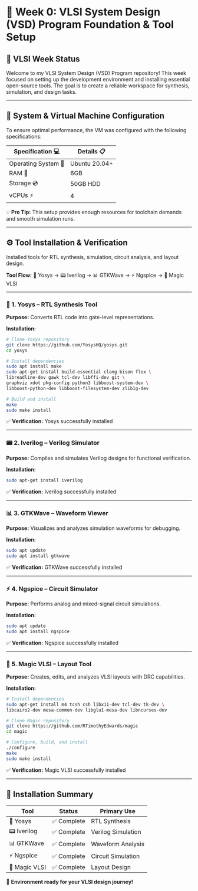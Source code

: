 # 🚀 Week 0: VLSI System Design (VSD) Program Foundation & Tool Setup

## 📌 VLSI Week Status
Welcome to my VLSI System Design (VSD) Program repository! This week focused on setting up the development environment and installing essential open-source tools. The goal is to create a reliable workspace for synthesis, simulation, and design tasks.

---

## 🎯 System & Virtual Machine Configuration
To ensure optimal performance, the VM was configured with the following specifications:

| Specification 💻       | Details 📋        |
|------------------------|-----------------|
| Operating System 🐧    | Ubuntu 20.04+   |
| RAM 💾                 | 6GB             |
| Storage 💿             | 50GB HDD        |
| vCPUs ⚡                | 4               |

💡 **Pro Tip:** This setup provides enough resources for toolchain demands and smooth simulation runs.

---

## ⚙️ Tool Installation & Verification
Installed tools for RTL synthesis, simulation, circuit analysis, and layout design.

**Tool Flow:** 🧠 Yosys → 📟 Iverilog → 📊 GTKWave → ⚡ Ngspice → 🎨 Magic VLSI

---

### 🧠 1. Yosys – RTL Synthesis Tool
**Purpose:** Converts RTL code into gate-level representations.

**Installation:**
```bash
# Clone Yosys repository
git clone https://github.com/YosysHQ/yosys.git
cd yosys 

# Install dependencies
sudo apt install make
sudo apt-get install build-essential clang bison flex \
libreadline-dev gawk tcl-dev libffi-dev git \
graphviz xdot pkg-config python3 libboost-system-dev \
libboost-python-dev libboost-filesystem-dev zlib1g-dev

# Build and install
make
sudo make install
````

✅ **Verification:** Yosys successfully installed

---

### 📟 2. Iverilog – Verilog Simulator

**Purpose:** Compiles and simulates Verilog designs for functional verification.

**Installation:**

```bash
sudo apt-get install iverilog
```

✅ **Verification:** Iverilog successfully installed

---

### 📊 3. GTKWave – Waveform Viewer

**Purpose:** Visualizes and analyzes simulation waveforms for debugging.

**Installation:**

```bash
sudo apt update
sudo apt install gtkwave
```

✅ **Verification:** GTKWave successfully installed

---

### ⚡ 4. Ngspice – Circuit Simulator

**Purpose:** Performs analog and mixed-signal circuit simulations.

**Installation:**

```bash
sudo apt update
sudo apt install ngspice
```

✅ **Verification:** Ngspice successfully installed

---

### 🎨 5. Magic VLSI – Layout Tool

**Purpose:** Creates, edits, and analyzes VLSI layouts with DRC capabilities.

**Installation:**

```bash
# Install dependencies
sudo apt-get install m4 tcsh csh libx11-dev tcl-dev tk-dev \
libcairo2-dev mesa-common-dev libglu1-mesa-dev libncurses-dev

# Clone Magic repository
git clone https://github.com/RTimothyEdwards/magic
cd magic

# Configure, build, and install
./configure
make
sudo make install
```

✅ **Verification:** Magic VLSI successfully installed

---

## 🎉 Installation Summary

| Tool          | Status     | Primary Use        |
| ------------- | ---------- | ------------------ |
| 🧠 Yosys      | ✅ Complete | RTL Synthesis      |
| 📟 Iverilog   | ✅ Complete | Verilog Simulation |
| 📊 GTKWave    | ✅ Complete | Waveform Analysis  |
| ⚡ Ngspice     | ✅ Complete | Circuit Simulation |
| 🎨 Magic VLSI | ✅ Complete | Layout Design      |

🚀 **Environment ready for your VLSI design journey!**
